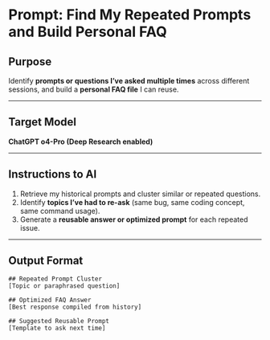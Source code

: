 
# Prompt: Find My Repeated Prompts and Build Personal FAQ

## Purpose
Identify **prompts or questions I’ve asked multiple times** across different sessions, and build a **personal FAQ file** I can reuse.

---

## Target Model
**ChatGPT o4-Pro (Deep Research enabled)**

---

## Instructions to AI
1. Retrieve my historical prompts and cluster similar or repeated questions.  
2. Identify **topics I’ve had to re-ask** (same bug, same coding concept, same command usage).  
3. Generate a **reusable answer or optimized prompt** for each repeated issue.

---

## Output Format

```
## Repeated Prompt Cluster
[Topic or paraphrased question]

## Optimized FAQ Answer
[Best response compiled from history]

## Suggested Reusable Prompt
[Template to ask next time]
```

